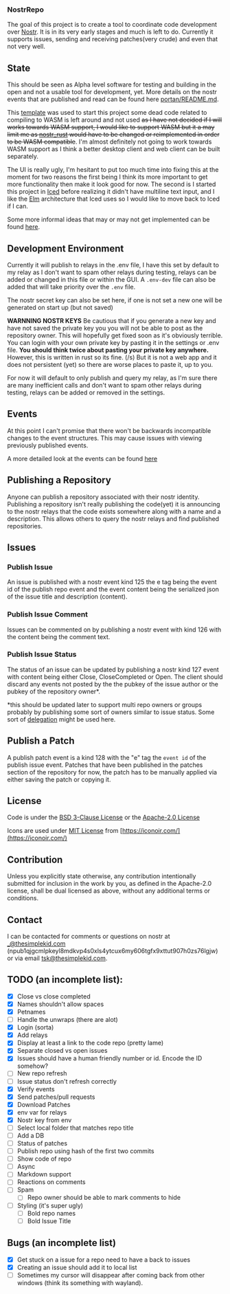 ### NostrRepo

The goal of this project is to create a tool to coordinate code development over [Nostr](https://github.com/nostr-protocol/nostr).
It is in its very early stages and much is left to do.
Currently it supports issues, sending and receiving patches(very crude) and even that not very well. 

## State
This should be seen as Alpha level software for testing and building in the open and not a usable tool for development, yet. More details on the nostr events that are published and read can be found here [portan/README.md](portan/README.md).

This [template](https://github.com/emilk/eframe_template) was used to start this project some dead code related to compiling to WASM is left around and not used ~~as I have not decided if I will works towards WASM support, I would like to support WASM but it a may limit me as [nostr_rust](https://github.com/0xtlt/nostr_rust) would have to be changed or reimplemented in order to be WASM compatible~~. I'm almost definitely not going to work towards WASM support as I think a better desktop client and web client can be built separately.

The UI is really ugly, I'm hesitant to put too much time into fixing this at the moment for two reasons the first being I think its more important to get more functionality then make it look good for now. The second is I started this project in [Iced](https://github.com/iced-rs/iced) before realizing it didn't have multiline text input, and I like the [Elm](https://guide.elm-lang.org/architecture/) architecture that Iced uses so I would like to move back to Iced if I can.

Some more informal ideas that may or may not get implemented can be found [here](THOUGHTS.md).

## Development Environment  
Currently it will publish to relays in the .env file, I have this set by default to my relay as I don't want to spam other relays during testing, relays can be added or changed in this file or within the GUI.  A `.env-dev` file can also be added that will take priority over the `.env` file. 

The nostr secret key can also be set here, if one is not set a new one will be generated on start up (but not saved)

**WARNNING NOSTR KEYS**
Be cautious that if you generate a new key and have not saved the private key you you will not be able to post as the repository owner. 
This will hopefully get fixed soon as it's obviously terrible.
You can login with your own private key by pasting it in the settings or .env file. **You should think twice about pasting your private key anywhere.** However, this is written in rust so its fine. (/s)
But it is not a web app and it does not persistent (yet) so there are worse places to paste it, up to you.

For now it will default to only publish and query my relay, as I'm sure there are many inefficient calls and don't want to spam other relays during testing, relays can be added or removed in the settings.


## Events
At this point I can't promise that there won't be backwards incompatible changes to the event structures. This may cause issues with viewing previously published events. 

A more detailed look at the events can be found [here](portan/README.md)

## Publishing a Repository
Anyone can publish a repository associated with their nostr identity. Publishing a repository isn't really publishing the code(yet) it is announcing to the nostr relays that the code exists somewhere along with a name and a description. This allows others to query the nostr relays and find published repositories. 

## Issues

### Publish Issue
An issue is published with a nostr event kind 125 the e tag being the event id of the publish repo event and the event content being the serialized json of the issue title and description (content).  

### Publish Issue Comment
Issues can be commented on by publishing a nostr event with kind 126 with the content being the comment text.

### Publish Issue Status
The status of an issue can be updated by publishing a nostr kind 127 event with content being either Close, CloseCompleted or Open. The client should discard any events not posted by the the pubkey of the issue author or the pubkey of the repository owner*. 

*this should be updated later to support multi repo owners or groups probably by publishing some sort of owners similar to issue status. Some sort of [delegation](https://github.com/nostr-protocol/nips/blob/master/26.md) might be used here.

## Publish a Patch
A publish patch event is a kind 128 with the "e" tag the `event id` of the publish issue event. Patches that have been published in the patches section of the repository for now, the patch has to be manually applied via either saving the patch or copying it. 


## License 
Code is under the [BSD 3-Clause License](LICENSE-BSD-3) or the [Apache-2.0 License](LICENSE-APACHE)

Icons are used under [MIT License](assets/iconoir/LICENSE) from [https://iconoir.com/](https://iconoir.com/)

## Contribution

Unless you explicitly state otherwise, any contribution intentionally submitted for inclusion in the work by you, as defined in the Apache-2.0 license, shall be dual licensed as above, without any additional terms or conditions.

## Contact
I can be contacted for comments or questions on nostr at _@thesimplekid.com (npub1qjgcmlpkeyl8mdkvp4s0xls4ytcux6my606tgfx9xttut907h0zs76lgjw) or via email tsk@thesimplekid.com.


## TODO (an incomplete list):
- [x] Close vs close completed 
- [x] Names shouldn't allow spaces
- [x] Petnames
- [ ] Handle the unwraps (there are alot)
- [x] Login (sorta)
- [x] Add relays
- [x] Display at least a link to the code repo (pretty lame)
- [x] Separate closed vs open issues
- [x] Issues should have a human friendly number or id. Encode the ID somehow?
- [ ] New repo refresh
- [ ] Issue status don't refresh correctly
- [x] Verify events
- [x] Send patches/pull requests
- [x] Download Patches
- [x] env var for relays
- [x] Nostr key from env
- [ ] Select local folder that matches repo title
- [ ] Add a DB
- [ ] Status of patches
- [ ] Publish repo using hash of the first two commits
- [ ] Show code of repo
- [ ] Async
- [ ] Markdown support
- [ ] Reactions on comments
- [ ] Spam
    - [ ] Repo owner should be able to mark comments to hide
- [ ] Styling (it's super ugly) 
    - [ ] Bold repo names
    - [ ] Bold Issue Title
## Bugs (an incomplete list)
- [x] Get stuck on a issue for a repo need to have a back to issues
- [x] Creating an issue should add it to local list
- [ ] Sometimes my cursor will disappear after coming back from other windows (think its something with wayland).
